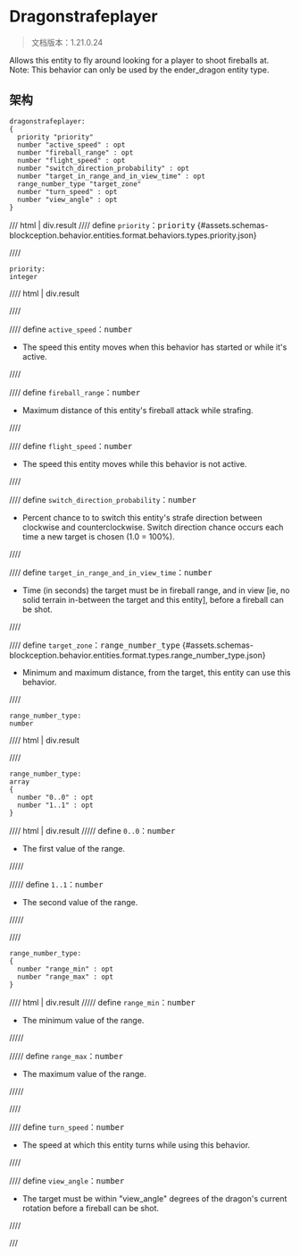 # Dragonstrafeplayer

> 文档版本：1.21.0.24

Allows this entity to fly around looking for a player to shoot fireballs at. Note: This behavior can only be used by the ender_dragon entity type.

## 架构

```mcschema
dragonstrafeplayer:
{
  priority "priority"
  number "active_speed" : opt
  number "fireball_range" : opt
  number "flight_speed" : opt
  number "switch_direction_probability" : opt
  number "target_in_range_and_in_view_time" : opt
  range_number_type "target_zone"
  number "turn_speed" : opt
  number "view_angle" : opt
}

```

/// html | div.result
//// define
`priority`：<samp>priority</samp> {#assets.schemas-blockception.behavior.entities.format.behaviors.types.priority.json}


////

```mcschema
priority:
integer

```

//// html | div.result

////



//// define
`active_speed`：<samp>number</samp>

- The speed this entity moves when this behavior has started or while it's active.


////


//// define
`fireball_range`：<samp>number</samp>

- Maximum distance of this entity's fireball attack while strafing.


////


//// define
`flight_speed`：<samp>number</samp>

- The speed this entity moves while this behavior is not active.


////


//// define
`switch_direction_probability`：<samp>number</samp>

- Percent chance to to switch this entity's strafe direction between clockwise and counterclockwise. Switch direction chance occurs each time a new target is chosen (1.0 = 100%).


////


//// define
`target_in_range_and_in_view_time`：<samp>number</samp>

- Time (in seconds) the target must be in fireball range, and in view [ie, no solid terrain in-between the target and this entity], before a fireball can be shot.


////


//// define
`target_zone`：<samp>range_number_type</samp> {#assets.schemas-blockception.behavior.entities.format.types.range_number_type.json}

- Minimum and maximum distance, from the target, this entity can use this behavior.


////

```mcschema
range_number_type:
number

```

//// html | div.result

////


```mcschema
range_number_type:
array
{
  number "0..0" : opt
  number "1..1" : opt
}

```

//// html | div.result
///// define
`0..0`：<samp>number</samp>

- The first value of the range.


/////


///// define
`1..1`：<samp>number</samp>

- The second value of the range.


/////


////


```mcschema
range_number_type:
{
  number "range_min" : opt
  number "range_max" : opt
}

```

//// html | div.result
///// define
`range_min`：<samp>number</samp>

- The minimum value of the range.


/////


///// define
`range_max`：<samp>number</samp>

- The maximum value of the range.


/////


////




//// define
`turn_speed`：<samp>number</samp>

- The speed at which this entity turns while using this behavior.


////


//// define
`view_angle`：<samp>number</samp>

- The target must be within "view_angle" degrees of the dragon's current rotation before a fireball can be shot.


////


///

